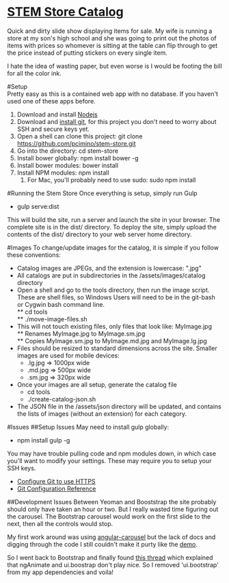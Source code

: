 # [STEM Store Catalog](http://stem-store.translunardesigns.com/)
Quick and dirty slide show displaying items for sale. My wife is running a store at my son's high school and she was going to print out the photos of items with prices so whomever is sitting at the table can flip through to get the price instead of putting stickers on every single item.

I hate the idea of wasting paper, but even worse is I would be footing the bill for all the color ink.  

#Setup  
Pretty easy as this is a contained web app with no database. If you haven't used one of these apps before.  

1. Download and install [Nodejs](http://nodejs.org/)  
2. Download and [install git](http://git-scm.com/book/en/v2/Getting-Started-Installing-Git), for this project you don't need to worry about SSH and secure keys yet.  
3. Open a shell can clone this project: git clone https://github.com/pcimino/stem-store.git  
4. Go into the directory: cd stem-store  
5. Install bower globally: npm install bower -g  
6. Install bower modules: bower install  
7. Install NPM modules: npm install  
	1. For Mac, you'll probably need to use sudo: sudo npm install  

#Running the Stem Store
Once everything is setup, simply run Gulp  
- gulp serve:dist  

This will build the site, run a server and launch the site in your browser. The complete site is in the dist/ directory. To deploy the site, simply upload the contents of the dist/ directory to your web server home directory.  

#Images
To change/update images for the catalog, it is simple if you follow these conventions:  
* Catalog images are JPEGs, and the extension is lowercase: ".jpg"  
* All catalogs are put in subdirectories in the /assets/images/catalog directory  
* Open a shell and go to the tools directory, then run the image script. These are shell files, so Windows Users will need to be in the git-bash or Cygwin bash command line.  
	** cd tools  
	** ./move-image-files.sh  
* This will not touch existing files, only files that look like: MyImage.jpg  
	** Renames MyImage.jpg to MyImage.sm.jpg  
	** Copies MyImage.sm.jpg to MyImage.md.jpg and MyImage.lg.jpg  
* Files should be resized to standard dimensions across the site. Smaller images are used for mobile devices:  
    * .lg.jpg => 1000px wide  
    * .md.jpg => 500px wide  
	* .sm.jpg => 320px wide  
* Once your images are all setup, generate the catalog file
	* cd tools
	* ./create-catalog-json.sh
* The JSON file in the /assets/json directory will be updated, and contains the lists of images (without an extension) for each category.


#Issues
##Setup Issues
May need to install gulp globally:  
- npm install gulp -g  

You may have trouble pulling code and npm modules down, in which case you'll want to modify your settings. These may require you to setup your SSH keys.

- [Configure Git to use HTTPS](http://jgoodall.me/posts/2013/05/29/git-use-https/)  
- [Git Configuration Reference](http://git-scm.com/docs/git-config)  



##Development Issues
Between Yeoman and Booststrap the site probably should only have taken an hour or two. But I really wasted time figuring out the carousel. The Bootstrap carousel would work on the first slide to the next, then all the controls would stop.

My first work around was using [angular-carousel](https://github.com/revolunet/angular-carousel) but the lack of docs and digging through the code I still couldn't make it purty like the [demo](http://blog.revolunet.com/angular-carousel/).

So I went back to Bootstrap and finally found [this thread](http://stackoverflow.com/questions/22641834/angularjs-corousel-stops-working) which explained that ngAnimate and ui.boostrap don't play nice. So I removed 'ui.bootstrap' from my app dependencies and voila!